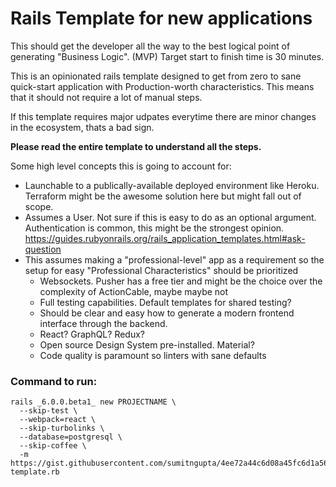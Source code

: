 # Rails Template for new applications

This should get the developer all the way to the best logical point of generating "Business Logic".
(MVP) Target start to finish time is 30 minutes.

This is an opinionated rails template designed to get from zero to sane quick-start application with Production-worth characteristics. This means that it should not require a lot of manual steps.

If this template requires major udpates everytime there are minor changes in the ecosystem, thats a bad sign.

**Please read the entire template to understand all the steps.**

Some high level concepts this is going to account for:
- Launchable to a publically-available deployed environment like Heroku. Terraform might be the awesome solution here but might fall out of scope.
- Assumes a User.  Not sure if this is easy to do as an optional argument.  Authentication is common, this might be the strongest opinion. https://guides.rubyonrails.org/rails_application_templates.html#ask-question
- This assumes making a "professional-level" app as a requirement so the setup for easy "Professional Characteristics" should be prioritized
  * Websockets. Pusher has a free tier and might be the choice over the complexity of ActionCable, maybe maybe not
  * Full testing capabilities. Default templates for shared testing?
  * Should be clear and easy how to generate a modern frontend interface through the backend.
  * React? GraphQL? Redux?
  * Open source Design System pre-installed.  Material?
  * Code quality is paramount so linters with sane defaults

### Command to run:
```
rails _6.0.0.beta1_ new PROJECTNAME \
  --skip-test \
  --webpack=react \
  --skip-turbolinks \
  --database=postgresql \
  --skip-coffee \
  -m https://gist.githubusercontent.com/sumitngupta/4ee72a44c6d08a45fc6d1a56fb9102cf/raw/601ad1752c497d6570ea0ace0bd2fdd024d0b202/rails-template.rb
```
